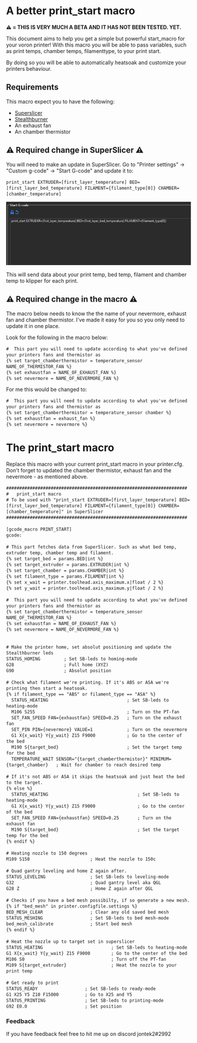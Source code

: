 # A better print_start macro

**:warning: = THIS IS VERY MUCH A BETA AND IT HAS NOT BEEN TESTED. YET.**

This document aims to help you get a simple but powerful start_macro for your voron printer! With this macro you will be able to pass variables, such as print temps, chamber temps, filamenttype, to your print start. 

By doing so you will be able to automatically heatsoak and customize your printers behaviour. 

## Requirements

This macro expect you to have the following:

- [Superslicer](https://github.com/supermerill/SuperSlicer)
- [Stealthburner](https://vorondesign.com/voron_stealthburner)
- An exhaust fan
- An chamber thermistor


## :warning: Required change in SuperSlicer :warning:
You will need to make an update in SuperSlicer. Go to "Printer settings" -> "Custom g-code" -> "Start G-code" and update it to:

```
print_start EXTRUDER=[first_layer_temperature] BED=[first_layer_bed_temperature] FILAMENT={filament_type[0]} CHAMBER=[chamber_temperature]
```

![](/images/image1.png) 

This will send data about your print temp, bed temp, filament and chamber temp to klipper for each print.

## :warning: Required change in the macro :warning:

The macro below needs to know the the name of your nevermore, exhaust fan and chamber thermistor. I've made it easy for you so you only need to update it in one place.

Look for the following in the macro below:

```
#  This part you will need to update according to what you've defined your printers fans and thermistor as
{% set target_chamberthermistor = temperature_sensor NAME_OF_THERMISTOR_FAN %}
{% set exhaustfan = NAME_OF_EXHAUST_FAN %}
{% set nevermore = NAME_OF_NEVERMORE_FAN %}
```

For me this would be changed to:

```
#  This part you will need to update according to what you've defined your printers fans and thermistor as
{% set target_chamberthermistor = temperature_sensor chamber %}
{% set exhaustfan = exhaust_fan %}
{% set nevermore = nevermore %}
```

# The print_start macro

Replace this macro with your current print_start macro in your printer.cfg. Don't forget to updated the chamber thermistor, exhaust fan and the nevermore - as mentioned above.

```
#####################################################################
# 	print_start macro
# To be used with "print_start EXTRUDER=[first_layer_temperature] BED=[first_layer_bed_temperature] FILAMENT={filament_type[0]} CHAMBER=[chamber_temperature]" in SuperSlicer
#####################################################################

[gcode_macro PRINT_START]
gcode:

# This part fetches data from SuperSlicer. Such as what bed temp, extruder temp, chamber temp and filament.
{% set target_bed = params.BED|int %}
{% set target_extruder = params.EXTRUDER|int %}
{% set target_chamber = params.CHAMBER|int %}
{% set filament_type = params.FILAMENT|int %}
{% set x_wait = printer.toolhead.axis_maximum.x|float / 2 %}
{% set y_wait = printer.toolhead.axis_maximum.y|float / 2 %}

#  This part you will need to update according to what you've defined your printers fans and thermistor as
{% set target_chamberthermistor = temperature_sensor NAME_OF_THERMISTOR_FAN %}
{% set exhaustfan = NAME_OF_EXHAUST_FAN %}
{% set nevermore = NAME_OF_NEVERMORE_FAN %}


# Make the printer home, set absolut positioning and update the Stealthburner leds
STATUS_HOMING         ; Set SB-leds to homing-mode
G28                   ; Full home (XYZ)
G90                   ; Absolut position

# Check what filament we're printing. If it's ABS or ASA we're printing then start a heatsoak.
{% if filament_type == "ABS" or filament_type == "ASA" %}
  STATUS_HEATING                              ; Set SB-leds to heating-mode
  M106 S255                                   ; Turn on the PT-fan
  SET_FAN_SPEED FAN={exhaustfan} SPEED=0.25   ; Turn on the exhaust fan
  SET_PIN PIN={nevermore} VALUE=1             ; Turn on the nevermore
  G1 X{x_wait} Y{y_wait} Z15 F9000            ; Go to the center of the bed
  M190 S{target_bed}                          ; Set the target temp for the bed
  TEMPERATURE_WAIT SENSOR="{target_chamberthermistor}" MINIMUM={target_chamber}   ; Wait for chamber to reach desired temp

# If it's not ABS or ASA it skips the heatsoak and just heat the bed to the target.
{% else %}
  STATUS_HEATING                                  ; Set SB-leds to heating-mode
  G1 X{x_wait} Y{y_wait} Z15 F9000                ; Go to the center of the bed
  SET_FAN_SPEED FAN={exhaustfan} SPEED=0.25       ; Turn on the exhaust fan
  M190 S{target_bed}                              ; Set the target temp for the bed
{% endif %}

# Heating nozzle to 150 degrees
M109 S150                       ; Heat the nozzle to 150c

# Quad gantry leveling and home Z again after.
STATUS_LEVELING                 ; Set SB-leds to leveling-mode
G32                             ; Quad gantry level aka QGL
G28 Z                           ; Home Z again after QGL

# Checks if you have a bed mesh possibilty, if so generate a new mesh.
{% if "bed_mesh" in printer.configfile.settings %}
BED_MESH_CLEAR                  ; Clear any old saved bed mesh
STATUS_MESHING                  ; Set SB-leds to bed mesh-mode
bed_mesh_calibrate              ; Start bed mesh
{% endif %}

# Heat the nozzle up to target set in superslicer
STATUS_HEATING                          ; Set SB-leds to heating-mode
G1 X{x_wait} Y{y_wait} Z15 F9000        ; Go to the center of the bed
M106 S0                                 ; Turn off the PT-fan
M109 S{target_extruder}                 ; Heat the nozzle to your print temp

# Get ready to print
STATUS_READY                  ; Set SB-leds to ready-mode
G1 X25 Y5 Z10 F15000          ; Go to X25 and Y5
STATUS_PRINTING               ; Set SB-leds to printing-mode
G92 E0.0                      ; Set position 
```

### Feedback

If you have feedback feel free to hit me up on discord jontek2#2992